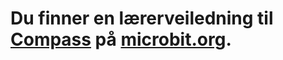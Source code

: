 # Du finner en lærerveiledning til [Compass](https://www.microbit.co.uk/blocks/lessons/compass/activity) på [microbit.org](https://www.microbit.co.uk/blocks/lessons/compass).
